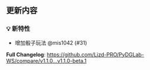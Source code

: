 ## 更新内容

### 💡 新特性

- 增加骰子玩法 @mis1042 (#31)

[//]: # (### 🪲 修复)

**Full Changelog**: https://github.com/Ljzd-PRO/PyDGLab-WS/compare/v1.1.0...v1.1.0-beta.1